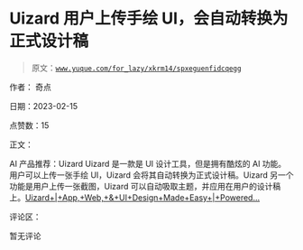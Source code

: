 # Uizard 用户上传手绘 UI，会自动转换为正式设计稿

> 原文：[`www.yuque.com/for_lazy/xkrm14/spxeguenfidcqegg`](https://www.yuque.com/for_lazy/xkrm14/spxeguenfidcqegg)

作者： 奇点

日期：2023-02-15

点赞数：15

正文：

AI 产品推荐：Uizard Uizard 是一款是 UI 设计工具，但是拥有酷炫的 AI 功能。用户可以上传一张手绘 UI，Uizard 会将其自动转换为正式设计稿。Uizard 另一个功能是用户上传一张截图，Uizard 可以自动吸取主题，并应用在用户的设计稿上。[Uizard+|+App,+Web,+&+UI+Design+Made+Easy+|+Powered...](https://uizard.io/)

评论区：

暂无评论

